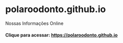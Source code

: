 # polaroodonto.github.io
Nossas Informações Online

#### Clique para acessar: https://polaroodonto.github.io
